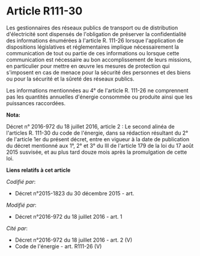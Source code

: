 # Article R111-30

Les gestionnaires des réseaux publics de transport ou de distribution d'électricité sont dispensés de l'obligation de
préserver la confidentialité des informations énumérées à l'article R. 111-26 lorsque l'application de dispositions
législatives et réglementaires implique nécessairement la communication de tout ou partie de ces informations ou lorsque
cette communication est nécessaire au bon accomplissement de leurs missions, en particulier pour mettre en œuvre les mesures
de protection qui s'imposent en cas de menace pour la sécurité des personnes et des biens ou pour la sécurité et la sûreté
des réseaux publics. 

Les informations mentionnées au 4° de l'article R. 111-26 ne comprennent pas les quantités annuelles d'énergie consommée ou
produite ainsi que les puissances raccordées.

**Nota:**

Décret n° 2016-972 du 18 juillet 2016, article 2 : Le second alinéa de l'articles R. 111-30 du code de l'énergie, dans sa
rédaction résultant du 2° de l'article 1er du présent décret, entre en vigueur à la date de publication du décret mentionné
aux 1°, 2° et 3° du III de l'article 179 de la loi du 17 août 2015 susvisée, et au plus tard douze mois après la promulgation
de cette loi.

**Liens relatifs à cet article**

_Codifié par_:

  - Décret n°2015-1823 du 30 décembre 2015 - art.

_Modifié par_:

  - Décret n°2016-972 du 18 juillet 2016 - art. 1

_Cité par_:

  - Décret n°2016-972 du 18 juillet 2016 - art. 2 (V)
  - Code de l'énergie - art. R111-26 (V)
